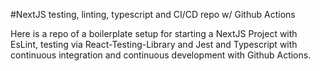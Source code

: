 #NextJS testing, linting, typescript and CI/CD repo w/ Github Actions

Here is a repo of a boilerplate setup for starting a NextJS Project with EsLint, testing via React-Testing-Library and Jest and Typescript with continuous integration and continuous development with Github Actions.
